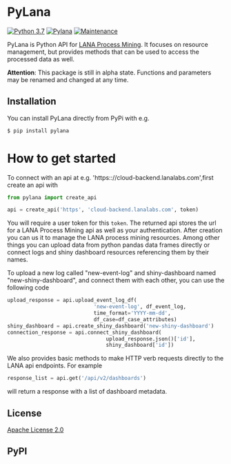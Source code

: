 # PyLana
[![Python 3.7](https://img.shields.io/badge/python-3.7-blue.svg
)](https://www.python.org/downloads/release/python-374/)
[![Pylana](https://img.shields.io/badge/pylana-v0.1.0-blue)](https://pypi.org/project/pylana/)
[![Maintenance](https://img.shields.io/badge/Maintained%3F-yes-green.svg)](https://github.com/lanalabs/pylana/graphs/commit-activity)

PyLana is Python API for [LANA Process Mining](https://www.lana-labs.com/en/). It focuses on resource management, but provides methods that can be used to access the processed data as well.

**Attention**: This package is still in alpha state. Functions and parameters may be renamed and changed at any time.

## Installation

You can install PyLana directly from PyPi with e.g. 

```bash
$ pip install pylana
```

# How to get started

To connect with an api at e.g. 'https:://cloud-backend.lanalabs.com',first create an api with

```python
from pylana import create_api

api = create_api('https', 'cloud-backend.lanalabs.com', token)
```

You will require a user token for this `token`. The returned api stores the url for a LANA Process Mining api as well as your authentication. After creation you can us it to manage the LANA process mining resources. Among other things you can upload data from python pandas data frames directly or connect logs and shiny dashboard resources referencing them by their names.

To upload a new log called "new-event-log" and shiny-dashboard named "new-shiny-dashboard", and connect them with each other, you can use the following code

```python
upload_response = api.upload_event_log_df(
                            'new-event-log', df_event_log,
                            time_format='YYYY-mm-dd',
                            df_case=df_case_attributes)
shiny_dashboard = api.create_shiny_dashboard('new-shiny-dashboard')
connection_response = api.connect_shiny_dashboard(
                                upload_response.json()['id'],
                                shiny_dashboard['id'])
```

We also provides basic methods to make HTTP verb requests directly to the LANA api endpoints. For example

```python
response_list = api.get('/api/v2/dashboards')
```

will return a response with a list of dashboard metadata.

## License
[Apache License 2.0](http://www.apache.org/licenses/)

## PyPI
